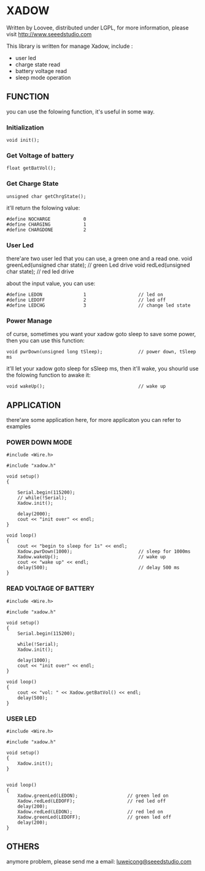 XADOW
========================================================================================================

Written by Loovee, distributed under LGPL, for more information, please visit http://www.seeedstudio.com

This library is written for manage Xadow, include :

* user led
* charge state read
* battery voltage read
* sleep mode operation

FUNCTION
-------------------------------------------------------------------------------------------------------------------
you can use the folowing function, it's useful in some way.

### Initialization
	void init();

### Get Voltage of battery
	float getBatVol();

### Get Charge State
	unsigned char getChrgState(); 

it'll return the folowing value:

	#define NOCHARGE            0
	#define CHARGING            1
	#define CHARGDONE           2
		
### User Led
there'are two user led that you can use, a green one and a read one.
	void greenLed(unsigned char state);	            // green Led drive
	void redLed(unsigned char state);               // red led drive
		
about the input value, you can use:

	#define LEDON               1               	// led on
	#define LEDOFF              2               	// led off
	#define LEDCHG              3               	// change led state		

### Power Manage
of curse, sometimes you want your xadow goto sleep to save some power, then you can use this function:

	void pwrDown(unsigned long tSleep);             // power down, tSleep ms

it'll let your xadow goto sleep for sSleep ms, then it'll wake, you shourld use the folowing function to awake it:

	void wakeUp();                                  // wake up


APPLICATION
-------------------------------------------------------------------------------------------------------------------
there'are some application here, for more applicaton you can refer to examples

### POWER DOWN MODE

	#include <Wire.h>

	#include "xadow.h"

	void setup()
	{

		Serial.begin(115200);
		// while(!Serial);
		Xadow.init();
			
		delay(2000);
		cout << "init over" << endl;
	}

	void loop()
	{
		cout << "begin to sleep for 1s" << endl;
		Xadow.pwrDown(1000);                        // sleep for 1000ms
		Xadow.wakeUp();                             // wake up
		cout << "wake up" << endl;
		delay(500);                                 // delay 500 ms
	}


### READ VOLTAGE OF BATTERY

	#include <Wire.h>

	#include "xadow.h"

	void setup()
	{
		Serial.begin(115200);
			
		while(!Serial);
		Xadow.init();
			
		delay(1000);
		cout << "init over" << endl;
	}

	void loop()
	{
		cout << "vol: " << Xadow.getBatVol() << endl;
		delay(500);
	}

### USER LED

	#include <Wire.h>

	#include "xadow.h"

	void setup()
	{
		Xadow.init();
	}


	void loop()
	{
		Xadow.greenLed(LEDON);					// green led on
		Xadow.redLed(LEDOFF);                   // red led off
		delay(200);
		Xadow.redLed(LEDON);                	// red led on
		Xadow.greenLed(LEDOFF);              	// green led off
		delay(200);
	}
		

OTHERS
--------------------------------------------------------------------

anymore problem, please send me a email: luweicong@seeedstudio.com
